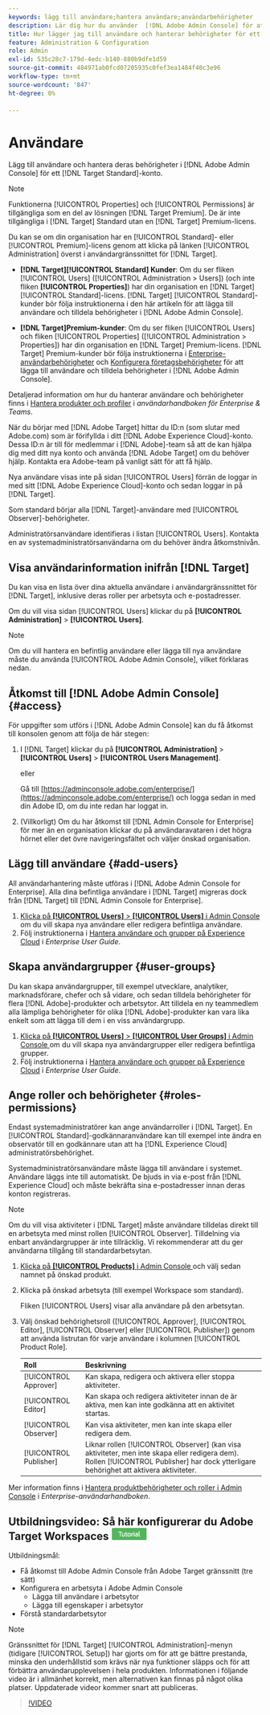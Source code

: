 ```yaml
---
keywords: lägg till användare;hantera användare;användarbehörigheter
description: Lär dig hur du använder  [!DNL Adobe Admin Console] för att hantera användare och deras behörigheter och rättigheter i  [!DNL Adobe Target Standard].
title: Hur lägger jag till användare och hanterar behörigheter för ett [!DNL Target Standard] konto?
feature: Administration & Configuration
role: Admin
exl-id: 535c28c7-179d-4edc-b140-880b9dfe1d59
source-git-commit: 484971ab0fcd07205935c0fef3ea1484f40c3e96
workflow-type: tm+mt
source-wordcount: '847'
ht-degree: 0%

---
```


# Användare

Lägg till användare och hantera deras behörigheter i [!DNL Adobe Admin Console] för ett [!DNL Target Standard]-konto.

>[!NOTE]
>
>Funktionerna [!UICONTROL Properties] och [!UICONTROL Permissions] är tillgängliga som en del av lösningen [!DNL Target Premium]. De är inte tillgängliga i [!DNL Target] Standard utan en [!DNL Target] Premium-licens.
>
>Du kan se om din organisation har en [!UICONTROL Standard]- eller [!UICONTROL Premium]-licens genom att klicka på länken [!UICONTROL Administration] överst i användargränssnittet för [!DNL Target].
>
>* **[!DNL Target][!UICONTROL Standard] Kunder**: Om du ser fliken [!UICONTROL Users] ([!UICONTROL Administration > Users]) (och inte fliken **[!UICONTROL Properties]**) har din organisation en [!DNL Target] [!UICONTROL Standard]-licens. [!DNL Target] [!UICONTROL Standard]-kunder bör följa instruktionerna i den här artikeln för att lägga till användare och tilldela behörigheter i [!DNL Adobe Admin Console].
>
>* **[!DNL Target]Premium-kunder**: Om du ser fliken [!UICONTROL Users] och fliken [!UICONTROL Properties] ([!UICONTROL Administration > Properties]) har din organisation en [!DNL Target] Premium-licens. [!DNL Target] Premium-kunder bör följa instruktionerna i [Enterprise-användarbehörigheter](/help/main/administrating-target/c-user-management/property-channel/property-channel.md) och [Konfigurera företagsbehörigheter](/help/main/administrating-target/c-user-management/property-channel/properties-overview.md) för att lägga till användare och tilldela behörigheter i [!DNL Adobe Admin Console].
>
>Detaljerad information om hur du hanterar användare och behörigheter finns i [Hantera produkter och profiler](https://helpx.adobe.com/se/enterprise/using/manage-products-and-profiles.html) i *användarhandboken för Enterprise &amp; Teams*.

När du börjar med [!DNL Adobe Target] hittar du ID:n (som slutar med Adobe.com) som är förifyllda i ditt [!DNL Adobe Experience Cloud]-konto. Dessa ID:n är till för medlemmar i [!DNL Adobe]-team så att de kan hjälpa dig med ditt nya konto och använda [!DNL Adobe Target] om du behöver hjälp. Kontakta era Adobe-team på vanligt sätt för att få hjälp.

Nya användare visas inte på sidan [!UICONTROL Users] förrän de loggar in med sitt [!DNL Adobe Experience Cloud]-konto och sedan loggar in på [!DNL Target].

Som standard börjar alla [!DNL Target]-användare med [!UICONTROL Observer]-behörigheter.

Administratörsanvändare identifieras i listan [!UICONTROL Users]. Kontakta en av systemadministratörsanvändarna om du behöver ändra åtkomstnivån.

## Visa användarinformation inifrån [!DNL Target]

Du kan visa en lista över dina aktuella användare i användargränssnittet för [!DNL Target], inklusive deras roller per arbetsyta och e-postadresser.

Om du vill visa sidan [!UICONTROL Users] klickar du på **[!UICONTROL Administration]** > **[!UICONTROL Users]**.

>[!NOTE]
>
>Om du vill hantera en befintlig användare eller lägga till nya användare måste du använda [!UICONTROL Adobe Admin Console], vilket förklaras nedan.

## Åtkomst till [!DNL Adobe Admin Console] {#access}

För uppgifter som utförs i [!DNL Adobe Admin Console] kan du få åtkomst till konsolen genom att följa de här stegen:

1. I [!DNL Target] klickar du på **[!UICONTROL Administration]** > **[!UICONTROL Users]** > **[!UICONTROL Users Management]**.

   eller

   Gå till [https://adminconsole.adobe.com/enterprise/](https://adminconsole.adobe.com/enterprise/) och logga sedan in med din Adobe ID, om du inte redan har loggat in.

1. (Villkorligt) Om du har åtkomst till [!DNL Admin Console for Enterprise] för mer än en organisation klickar du på användaravataren i det högra hörnet eller det övre navigeringsfältet och väljer önskad organisation.

## Lägg till användare {#add-users}

All användarhantering måste utföras i [!DNL Adobe Admin Console for Enterprise]. Alla dina befintliga användare i [!DNL Target] migreras dock från [!DNL Target] till [!DNL Admin Console for Enterprise].

1. [Klicka på **[!UICONTROL Users]** > **[!UICONTROL Users]** i Admin Console ](/help/main/administrating-target/c-user-management/c-user-management/user-management.md#section_79796E0227D048F59BAE0AB02E544EBE) om du vill skapa nya användare eller redigera befintliga användare.
1. Följ instruktionerna i [Hantera användare och grupper på Experience Cloud](https://helpx.adobe.com/se/enterprise/help/users.html) i *Enterprise User Guide*.

## Skapa användargrupper {#user-groups}

Du kan skapa användargrupper, till exempel utvecklare, analytiker, marknadsförare, chefer och så vidare, och sedan tilldela behörigheter för flera [!DNL Adobe]-produkter och arbetsytor. Att tilldela en ny teammedlem alla lämpliga behörigheter för olika [!DNL Adobe]-produkter kan vara lika enkelt som att lägga till dem i en viss användargrupp.

1. [Klicka på **[!UICONTROL Users]** > **[!UICONTROL User Groups]** i Admin Console ](/help/main/administrating-target/c-user-management/c-user-management/user-management.md#section_79796E0227D048F59BAE0AB02E544EBE) om du vill skapa nya användargrupper eller redigera befintliga grupper.
1. Följ instruktionerna i [Hantera användare och grupper på Experience Cloud](https://helpx.adobe.com/se/enterprise/help/users.html) i *Enterprise User Guide*.

## Ange roller och behörigheter {#roles-permissions}

Endast systemadministratörer kan ange användarroller i [!DNL Target]. En [!UICONTROL Standard]-godkännaranvändare kan till exempel inte ändra en observatör till en godkännare utan att ha [!DNL Experience Cloud] administratörsbehörighet.

Systemadministratörsanvändare måste lägga till användare i systemet. Användare läggs inte till automatiskt. De bjuds in via e-post från [!DNL Experience Cloud] och måste bekräfta sina e-postadresser innan deras konton registreras.

>[!NOTE]
>
>Om du vill visa aktiviteter i [!DNL Target] måste användare tilldelas direkt till en arbetsyta med minst rollen [!UICONTROL Observer]. Tilldelning via enbart användargrupper är inte tillräcklig. Vi rekommenderar att du ger användarna tillgång till standardarbetsytan.

1. [Klicka på **[!UICONTROL Products]** i Admin Console ](/help/main/administrating-target/c-user-management/c-user-management/user-management.md#section_79796E0227D048F59BAE0AB02E544EBE) och välj sedan namnet på önskad produkt.

1. Klicka på önskad arbetsyta (till exempel Workspace som standard).

   Fliken [!UICONTROL Users] visar alla användare på den arbetsytan.

1. Välj önskad behörighetsroll ([!UICONTROL Approver], [!UICONTROL Editor], [!UICONTROL Observer] eller [!UICONTROL Publisher]) genom att använda listrutan för varje användare i kolumnen [!UICONTROL Product Role].

   | Roll | Beskrivning |
   |--- |--- |
   | [!UICONTROL Approver] | Kan skapa, redigera och aktivera eller stoppa aktiviteter. |
   | [!UICONTROL Editor] | Kan skapa och redigera aktiviteter innan de är aktiva, men kan inte godkänna att en aktivitet startas. |
   | [!UICONTROL Observer] | Kan visa aktiviteter, men kan inte skapa eller redigera dem. |
   | [!UICONTROL Publisher] | Liknar rollen [!UICONTROL Observer] (kan visa aktiviteter, men inte skapa eller redigera dem). Rollen [!UICONTROL Publisher] har dock ytterligare behörighet att aktivera aktiviteter. |

Mer information finns i [Hantera produktbehörigheter och roller i Admin Console](https://helpx.adobe.com/se/enterprise/help/manage-permissions-and-roles.html) i *Enterprise-användarhandboken*.

## Utbildningsvideo: Så här konfigurerar du Adobe Target Workspaces ![Självstudiekurs](/help/main/assets/tutorial.png)

Utbildningsmål:

* Få åtkomst till Adobe Admin Console från Adobe Target gränssnitt (tre sätt)
* Konfigurera en arbetsyta i Adobe Admin Console
   * Lägga till användare i arbetsytor
   * Lägga till egenskaper i arbetsytor
* Förstå standardarbetsytor

>[!NOTE]
>
>Gränssnittet för [!DNL Target] [!UICONTROL Administration]-menyn (tidigare [!UICONTROL Setup]) har gjorts om för att ge bättre prestanda, minska den underhållstid som krävs när nya funktioner släpps och för att förbättra användarupplevelsen i hela produkten. Informationen i följande video är i allmänhet korrekt, men alternativen kan finnas på något olika platser. Uppdaterade videor kommer snart att publiceras.

>[!VIDEO](https://video.tv.adobe.com/v/19463/)
